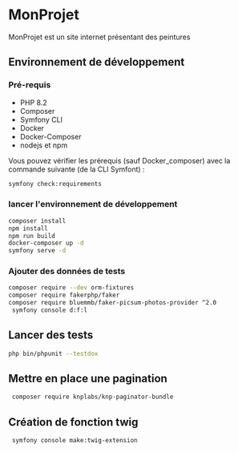 # MonProjet

MonProjet est un site internet présentant des peintures

## Environnement de développement

### Pré-requis

* PHP 8.2
* Composer
* Symfony CLI
* Docker
* Docker-Composer
* nodejs et npm

Vous pouvez vérifier les prérequis (sauf Docker_composer) avec la commande suivante (de la CLI Symfont) :

```bash
symfony check:requirements
```

### lancer l'environnement de développement

```bash
composer install 
npm install
npm run build
docker-composer up -d
symfony serve -d
```

### Ajouter des données de tests

```bash
composer require --dev orm-fixtures
composer require fakerphp/faker
composer require bluemmb/faker-picsum-photos-provider ^2.0
 symfony console d:f:l
```

## Lancer des tests

```bash
php bin/phpunit --testdox
```

## Mettre en place une pagination

```bash
 composer require knplabs/knp-paginator-bundle
```

## Création de fonction twig

```bash
 symfony console make:twig-extension
```
